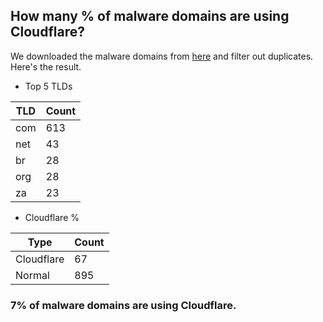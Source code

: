 ## How many % of malware domains are using Cloudflare?


We downloaded the malware domains from [here](https://urlhaus.abuse.ch) and filter out duplicates.
Here's the result.


[//]: # (start replacement)


- Top 5 TLDs

| TLD | Count |
| --- | --- |
| com | 613 |
| net | 43 |
| br | 28 |
| org | 28 |
| za | 23 |


- Cloudflare %

| Type | Count |
| --- | --- |
| Cloudflare | 67 |
| Normal | 895 |


### 7% of malware domains are using Cloudflare.